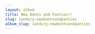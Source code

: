 ```yaml
---
layout: album
title: New Boots and Panties!!
slug: iandury-newbootsandpanties
album_slug: iandury-newbootsandpanties
---
```

